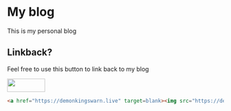 # My blog

This is my personal blog

## Linkback?

Feel free to use this button to link back to my blog

<a href="https://demonkingswarn.live" target=blank><img src="https://demonkingswarn.live/assets/media/buttons/web-button.svg" height=31px width=88px></a>

```html
<a href="https://demonkingswarn.live" target=blank><img src="https://demonkingswarn.live/assets/media/buttons/web-button.svg" height=31px width=88px></a>
```
